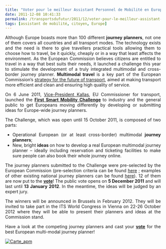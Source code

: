```yaml
---
title: "Voter pour le meilleur Assistant Personnel de Mobilité en Europe ! en France Multicity par Citroën et Eco-comparateur par la SNCF"
date: 2011-12-08 10:41:33
permalink: /transportsdufutur/2011/12/voter-pour-le-meilleur-assistant-personnel-de-mobilite-en-europe-en-france-multicity-par-citroen-et.html
tags: [assistant de mobilité, citoyen, Europe]
---
```


<p style="text-align: justify">Although Europe boasts more than 100 different <strong>journey planners</strong>,  not one of them covers all countries and all transport modes. The  technology exists and the need is there to give travellers practical  tools allowing them to choose how to travel, be it quickly, cheaply or  in a way that least affects the environment. As the European Commission  believes citizens are entitled to travel in a way that best suits their  needs, it launched a challenge this year to stimulate the development of  a truly integrated multimodal and cross-border journey planner. <strong>Multimodal travel </strong>is a key part of the European Commission’s <a href="http://ec.europa.eu/transport/strategies/2001_white_paper_en.htm" title="strategy for the future of transport">strategy for the future of transport</a>, aimed at making transport more efficient and clean and ensuring high quality of service.</p> <p style="text-align: justify">On 6 June 2011, <a href="http://ec.europa.eu/commission_2010-2014/kallas/index_en.htm" title="Vice-President Kallas">Vice-President Kallas</a>, EU Commissioner for transport, launched the <strong><a href="http://ec.europa.eu/transport/its/multimodal-planners/index_en.htm" target="_blank">First Smart Mobility Challenge</a> </strong>to  industry and the general public to get Europeans moving differently by  developing or submitting ideas for Europe-wide journey planners.</p> <p style="text-align: justify">The Challenge, which was open until 15 October 2011, is composed of two parts:</p> <ul style="text-align: justify"> <li>Operational European (or at least cross-border) multimodal <strong>journey planners</strong>;</li> <li>New, bright <strong>ideas </strong>on how to  develop a real European multimodal journey planner – ideally including  reservation and ticketing facilities to make sure people can also book  their whole journey online.</li> </ul> <p style="text-align: justify">The journey planners submitted to the Challenge  were pre-selected by the European Commission (pre-selection criteria can  be found <a href="http://ec.europa.eu/transport/its/multimodal-planners/faq/index_en.htm" title="here">here</a> ; examples of other existing national journey planners can be found <a href="http://ec.europa.eu/transport/its/multimodal-planners/examples-of-existing-national-journey-planners/index_en.htm" title="here">here</a>). 12 of them are now put to the <strong><a href="http://ec.europa.eu/transport/its/multimodal-planners/vote-on-journey-planners/index_en.htm" title="vote">vote</a></strong>! The public vote opens on <strong>5 December 2011</strong> and will last until <strong>13 January 2012</strong>. In the meantime, the ideas will be judged by an expert jury.</p> <p style="text-align: justify">The winners will be announced in Brussels in  February 2012. They will be invited to take part in the ITS World  Congress in Vienna on 22-26 October 2012 where they will be able to  present their planners and ideas at the Commission stand.</p> <p style="text-align: justify">Have a look at the competing journey planners and cast your <strong><a href="http://ec.europa.eu/transport/its/multimodal-planners/vote-on-journey-planners/index_en.htm" title="vote">vote</a></strong> for the best European multi-modal journey planner!</p> <p style="text-align: justify"><a href="https://gabrielplassat.github.io/transportsdufutur/wp-content/uploads/sites/6/old/6a0120a66d2ad4970b0162fd85dfee970d-800wi.jpg" rel="lightbox"><img alt="Carte_apm" class="asset  asset-image at-xid-6a0120a66d2ad4970b0162fd85dfee970d" src="/wp-content/uploads/sites/6/old/6a0120a66d2ad4970b0162fd85dfee970d-500wi.jpg" style="margin-left: auto;margin-right: auto" title="Carte_apm" /></a><br /><br /><br /></p>
